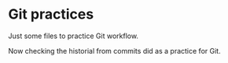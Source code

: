 
# Git practices

Just some files to practice Git workflow.

Now checking the historial from commits did as a practice for Git.
